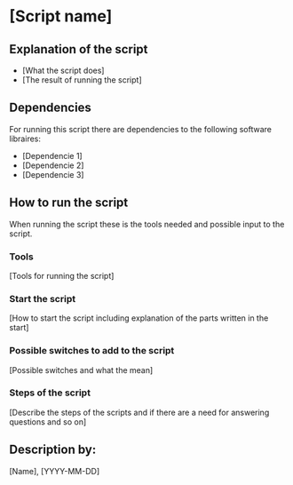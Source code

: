 <!--- State the text needed in the fields marked with [explanatory on what] if not needed remove the text. 
Feel free to use more mark down for formatting the text-->
# [Script name]

## Explanation of the script
 - [What the script does]
 - [The result of running the script]

## Dependencies
For running this script there are dependencies to the following software libraires:

-	[Dependencie 1]
-	[Dependencie 2]
-	[Dependencie 3]
 
## How to run the script
When running the script these is the tools needed and possible input to the script.

### Tools
[Tools for running the script]

### Start the script
[How to start the script including explanation of the parts written in the start]

### Possible switches to add to the script
[Possible switches and what the mean]

### Steps of the script
[Describe the steps of the scripts and if there are a need for answering questions and so on]

## Description by:
[Name], [YYYY-MM-DD]
